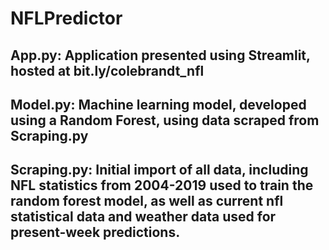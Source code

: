 # NFLPredictor

## App.py: Application presented using Streamlit, hosted at bit.ly/colebrandt_nfl

## Model.py: Machine learning model, developed using a Random Forest, using data scraped from Scraping.py

## Scraping.py: Initial import of all data, including NFL statistics from 2004-2019 used to train the random forest model, as well as current nfl statistical data and weather data used for present-week predictions.
